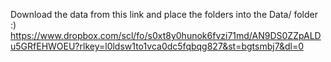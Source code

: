 Download the data from this link and place the folders into the Data/ folder :)
https://www.dropbox.com/scl/fo/s0xt8y0hunok6fvzi71md/AN9DS0ZZpALDu5GRfEHWOEU?rlkey=l0ldsw1to1vca0dc5fqbqg827&st=bgtsmbj7&dl=0
